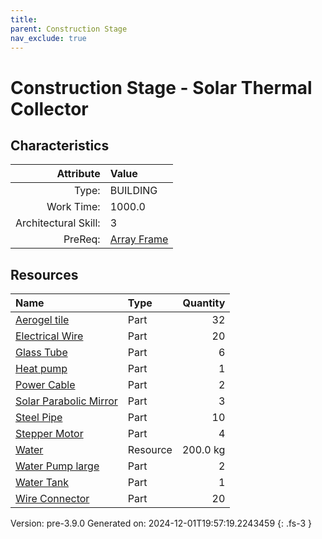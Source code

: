 ```yaml
---
title: 
parent: Construction Stage
nav_exclude: true
---
```

# Construction Stage - Solar Thermal Collector


## Characteristics

| Attribute      | Value |
|--------:|:------|
|Type:|BUILDING|
|Work Time:|1000.0|
|Architectural Skill:|3|
|PreReq:|[Array Frame](../construction/array-frame.html)|

## Resources

| Name | Type | Quantity |
|:-----|:-----|-----:|
|[Aerogel tile](../part/aerogel-tile.html)|Part|32|
|[Electrical Wire](../part/electrical-wire.html)|Part|20|
|[Glass Tube](../part/glass-tube.html)|Part|6|
|[Heat pump](../part/heat-pump.html)|Part|1|
|[Power Cable](../part/power-cable.html)|Part|2|
|[Solar Parabolic Mirror](../part/solar-parabolic-mirror.html)|Part|3|
|[Steel Pipe](../part/steel-pipe.html)|Part|10|
|[Stepper Motor](../part/stepper-motor.html)|Part|4|
|[Water](../resource/water.html)|Resource|200.0 kg|
|[Water Pump large](../part/water-pump-large.html)|Part|2|
|[Water Tank](../part/water-tank.html)|Part|1|
|[Wire Connector](../part/wire-connector.html)|Part|20|



Version: pre-3.9.0 Generated on: 2024-12-01T19:57:19.2243459
{: .fs-3 }